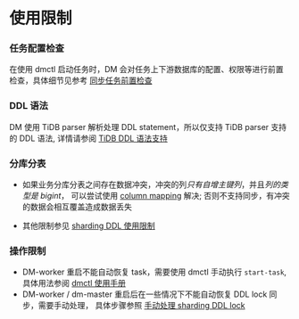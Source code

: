 使用限制
===

### 任务配置检查

在使用 dmctl 启动任务时，DM 会对任务上下游数据库的配置、权限等进行前置检查，具体细节见参考 [同步任务前置检查](./precheck.md)

### DDL 语法

DM 使用 TiDB parser 解析处理 DDL statement，所以仅支持 TiDB parser 支持的 DDL 语法, 详情请参阅 [TiDB DDL 语法支持](https://github.com/pingcap/docs-cn/blob/master/sql/ddl.md)

### 分库分表

- 如果业务分库分表之间存在数据冲突，冲突的列*只有自增主键列*，并且*列的类型是 bigint*， 可以尝试使用 [column mapping](./features/column-mapping.md) 解决; 否则不支持同步，有冲突的数据会相互覆盖造成数据丢失

- 其他限制参见 [sharding DDL 使用限制](./shard-table/restrictions.md)

### 操作限制

- DM-worker 重启不能自动恢复 task，需要使用 dmctl 手动执行 `start-task`, 具体用法参阅 [dmctl 使用手册 ](./task-handling/dmctl-manual.md) 
- DM-worker / dm-master 重启后在一些情况下不能自动恢复 DDL lock 同步，需要手动处理， 具体步骤参照 [手动处理 sharding DDL lock](./shard-table/handle-DDL-lock.md)
